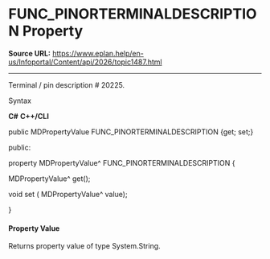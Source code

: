 # FUNC_PINORTERMINALDESCRIPTION Property

**Source URL:** https://www.eplan.help/en-us/Infoportal/Content/api/2026/topic1487.html

---

Terminal / pin description # 20225.

Syntax

**C#**
**C++/CLI**


public MDPropertyValue FUNC_PINORTERMINALDESCRIPTION {get; set;}

public:

property MDPropertyValue^ FUNC_PINORTERMINALDESCRIPTION {

   MDPropertyValue^ get();

   void set (    MDPropertyValue^ value);

}


#### Property Value

Returns property value of type System.String.
